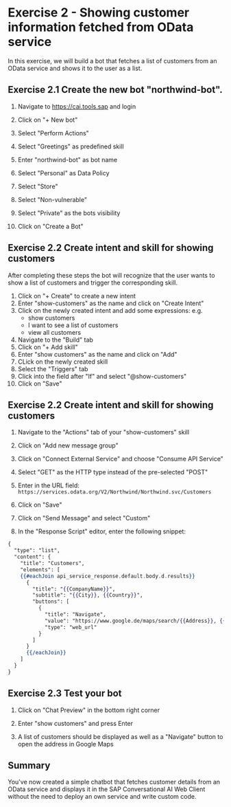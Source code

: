 # Exercise 2 - Showing customer information fetched from OData service

In this exercise, we will build a bot that fetches a list of customers from an OData service and shows it to the user as a list.

## Exercise 2.1 Create the new bot "northwind-bot".

1. Navigate to https://cai.tools.sap and login

2. Click on "+ New bot"

3. Select "Perform Actions"

4. Select "Greetings" as predefined skill

2.	Enter "northwind-bot" as bot name

1. Select "Personal" as Data Policy

1. Select "Store"

1. Select "Non-vulnerable"

1. Select "Private" as the bots visibility

1. Click on "Create a Bot"

## Exercise 2.2 Create intent and skill for showing customers

After completing these steps the bot will recognize that the user wants to show a list of customers and trigger the corresponding skill.

1. Click on "+ Create" to create a new intent
1. Enter "show-customers" as the name and click on "Create Intent"
1. Click on the newly created intent and add some expressions: e.g.
   - show customers
   - I want to see a list of customers
   - view all customers
1. Navigate to the "Build" tab
1. Click on "+ Add skill"
1. Enter "show customers" as the name and click on "Add"
1. CLick on the newly created skill
1. Select the "Triggers" tab
1. Click into the field after "If" and select "@show-customers"
1. Click on "Save"

## Exercise 2.2 Create intent and skill for showing customers

1. Navigate to the "Actions" tab of your "show-customers" skill

1. Click on "Add new message group"

1. Click on "Connect External Service" and choose "Consume API Service"

1. Select "GET" as the HTTP type instead of the pre-selected "POST"

1. Enter in the URL field: `https://services.odata.org/V2/Northwind/Northwind.svc/Customers`

1. Click on "Save"

1. Click on "Send Message" and select "Custom"

1.	In the "Response Script" editor, enter the following snippet:
```handlebars
{
  "type": "list",
  "content": {
    "title": "Customers",
    "elements": [
    {{#eachJoin api_service_response.default.body.d.results}}
      {
        "title": "{{CompanyName}}",
        "subtitle": "{{City}}, {{Country}}",
        "buttons": [
          {
            "title": "Navigate",
            "value": "https://www.google.de/maps/search/{{Address}}, {{City}}, {{Country}}",
            "type": "web_url"
          }
        ]
      }
      {{/eachJoin}}
    ]
  }
}
```

## Exercise 2.3 Test your bot

1. Click on "Chat Preview" in the bottom right corner

2. Enter "show customers" and press Enter

3. A list of customers should be displayed as well as a "Navigate" button to open the address in Google Maps

## Summary

You've now created a simple chatbot that fetches customer details from an OData service and displays it in the SAP Conversational AI Web Client without the need to deploy an own service and write custom code.
